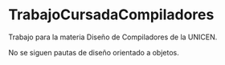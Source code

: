 # TrabajoCursadaCompiladores

Trabajo para la materia Diseño de Compiladores de la UNICEN.

No se siguen pautas de diseño orientado a objetos.
